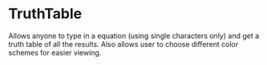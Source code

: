 # TruthTable

Allows anyone to type in a equation (using single characters only) and get a truth table of all the results. Also allows user
to choose different color schemes for easier viewing.
